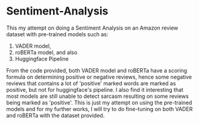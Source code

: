 # Sentiment-Analysis

This my attempt on doing a Sentiment Analysis on an Amazon review dataset with pre-trained models such as:<br>
1. VADER model,
2. roBERTa model, and also
3. Huggingface Pipeline

From the code provided, both VADER model and roBERTa have a scoring formula on determining positive or negative reviews, hence some negative reviews that contains a lot of 'positive' marked words are marked as positive, but not for huggingface's pipeline. I also find it interesting that most models are still unable to detect sarcasm resulting on some reviews being marked as 'positive'. This is just my attempt on using the pre-trained models and for my further works, I will try to do fine-tuning on both VADER and roBERTa with the dataset provided.
